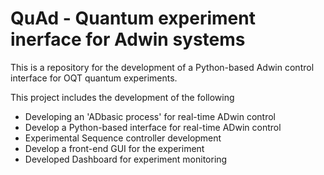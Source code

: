 # QuAd - Quantum experiment inerface for Adwin systems

This is a repository for the development of a Python-based Adwin control interface for OQT quantum experiments.

This project includes the development of the following

- Developing an 'ADbasic process' for real-time ADwin control
- Develop a Python-based interface for real-time ADwin control
- Experimental Sequence controller development
- Develop a front-end GUI for the experiment
- Developed Dashboard for experiment monitoring
